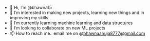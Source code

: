 - 👋 Hi, I’m @bhawna15
- 👀 I’m interested in making new projects, learning new things and in improving my skills.
- 🌱 I’m currently learning machine learning and data structures
- 💞️ I’m looking to collaborate on new ML projects
- 📫 How to reach me.. email me on @bhawnaahuja8777@gmail.com

<!---
bhawna15/bhawna15 is a ✨ special ✨ repository because its `README.md` (this file) appears on your GitHub profile.
You can click the Preview link to take a look at your changes.
--->
